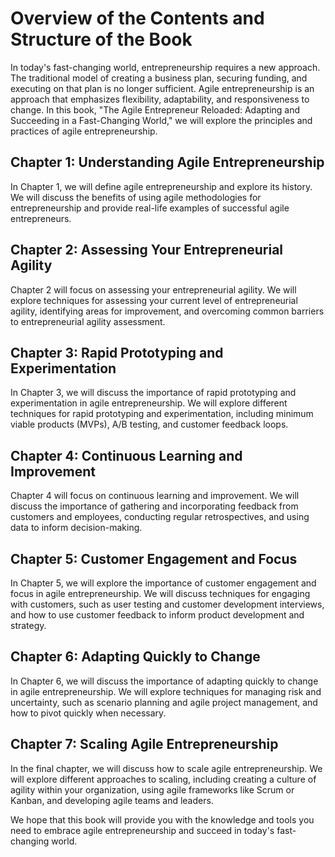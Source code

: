 Overview of the Contents and Structure of the Book
================================================================

In today's fast-changing world, entrepreneurship requires a new approach. The traditional model of creating a business plan, securing funding, and executing on that plan is no longer sufficient. Agile entrepreneurship is an approach that emphasizes flexibility, adaptability, and responsiveness to change. In this book, "The Agile Entrepreneur Reloaded: Adapting and Succeeding in a Fast-Changing World," we will explore the principles and practices of agile entrepreneurship.

Chapter 1: Understanding Agile Entrepreneurship
-----------------------------------------------

In Chapter 1, we will define agile entrepreneurship and explore its history. We will discuss the benefits of using agile methodologies for entrepreneurship and provide real-life examples of successful agile entrepreneurs.

Chapter 2: Assessing Your Entrepreneurial Agility
-------------------------------------------------

Chapter 2 will focus on assessing your entrepreneurial agility. We will explore techniques for assessing your current level of entrepreneurial agility, identifying areas for improvement, and overcoming common barriers to entrepreneurial agility assessment.

Chapter 3: Rapid Prototyping and Experimentation
------------------------------------------------

In Chapter 3, we will discuss the importance of rapid prototyping and experimentation in agile entrepreneurship. We will explore different techniques for rapid prototyping and experimentation, including minimum viable products (MVPs), A/B testing, and customer feedback loops.

Chapter 4: Continuous Learning and Improvement
----------------------------------------------

Chapter 4 will focus on continuous learning and improvement. We will discuss the importance of gathering and incorporating feedback from customers and employees, conducting regular retrospectives, and using data to inform decision-making.

Chapter 5: Customer Engagement and Focus
----------------------------------------

In Chapter 5, we will explore the importance of customer engagement and focus in agile entrepreneurship. We will discuss techniques for engaging with customers, such as user testing and customer development interviews, and how to use customer feedback to inform product development and strategy.

Chapter 6: Adapting Quickly to Change
-------------------------------------

In Chapter 6, we will discuss the importance of adapting quickly to change in agile entrepreneurship. We will explore techniques for managing risk and uncertainty, such as scenario planning and agile project management, and how to pivot quickly when necessary.

Chapter 7: Scaling Agile Entrepreneurship
-----------------------------------------

In the final chapter, we will discuss how to scale agile entrepreneurship. We will explore different approaches to scaling, including creating a culture of agility within your organization, using agile frameworks like Scrum or Kanban, and developing agile teams and leaders.

We hope that this book will provide you with the knowledge and tools you need to embrace agile entrepreneurship and succeed in today's fast-changing world.
